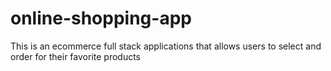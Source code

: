 # online-shopping-app
This is an ecommerce full stack applications that allows users to select and order for their favorite products
